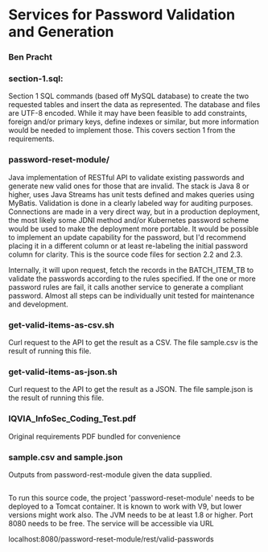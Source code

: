 # Services for Password Validation and Generation
### Ben Pracht

### section-1.sql:
Section 1 SQL commands (based off MySQL database) to create the two requested tables and insert the data as represented. The database and files are UTF-8 encoded. While it may have been feasible to add constraints, foreign and/or primary keys, define indexes or similar, but more information would be needed to implement those.  This covers section 1 from the requirements.

### password-reset-module/ 
Java implementation of RESTful API to validate existing passwords and generate new valid ones for those that are invalid. The stack is Java 8 or higher, uses Java Streams has unit tests defined and makes queries using MyBatis. Validation is done in a clearly labeled way for auditing purposes. Connections are made in a very direct way, but in a production deployment, the most likely some JDNI method and/or Kubernetes password scheme would be used to make the deployment more portable. It would be possible to implement an update capability for the password, but I'd recommend placing it in a different column or at least re-labeling the initial password column for clarity. This is the source code files for section 2.2 and 2.3.

Internally, it will upon request, fetch the records in the BATCH_ITEM_TB to validate the passwords according to the rules specified. If the one or more
password rules are fail, it calls another service to generate a compliant password. Almost all steps can be individually unit tested for maintenance and
development.

### get-valid-items-as-csv.sh 
Curl request to the API to get the result as a CSV. The file sample.csv is the result of running this file.

### get-valid-items-as-json.sh
Curl request to the API to get the result as a JSON. The file sample.json is the result of running this file.

### IQVIA_InfoSec_Coding_Test.pdf
Original requirements PDF bundled for convenience

### sample.csv and sample.json
Outputs from password-rest-module given the data supplied.


##
To run this source code, the project 'password-reset-module' needs to be deployed to a Tomcat container. It is known to work with V9, but lower versions
might work also. The JVM needs to be at least 1.8 or higher.  Port 8080 needs to be free.  The service will be accessible via URL

localhost:8080/password-reset-module/rest/valid-passwords








